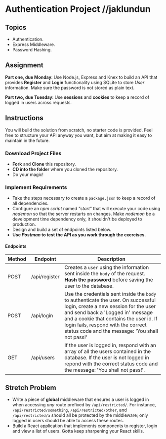# Authentication Project //jaklundun

## Topics

- Authentication.
- Express Middleware.
- Password Hashing.

## Assignment

**Part one, due Monday**: Use Node.js, Express and Knex to build an API that provides **Register** and **Login** functionality using SQLite to store _User_ information. Make sure the password is not stored as plain text.

**Part two, due Tuesday**: Use **sessions** and **cookies** to keep a record of logged in users across requests.

## Instructions

You will build the solution from scratch, no starter code is provided. Feel free to structure your API anyway you want, but aim at making it easy to maintain in the future.

### Download Project Files

- **Fork** and **Clone** this repository.
- **CD into the folder** where you cloned the repository.
- Do your magic!

### Implement Requirements

- Take the steps necessary to create a `package.json` to keep a record of all dependencies.
- Configure an _npm script_ named _"start"_ that will execute your code using _nodemon_ so that the server restarts on changes. Make _nodemon_ be a development time dependency only, it shouldn't be deployed to production.
- Design and build a set of endpoints listed below.
- **Use _Postman_ to test the API as you work through the exercises.**

#### Endpoints

| Method | Endpoint      | Description                                                                                                                                                                                                                                                                                 |
| ------ | ------------- | ------------------------------------------------------------------------------------------------------------------------------------------------------------------------------------------------------------------------------------------------------------------------------------------- |
| POST   | /api/register | Creates a `user` using the information sent inside the `body` of the request. **Hash the password** before saving the user to the database.                                                                                                                                                 |
| POST   | /api/login    | Use the credentials sent inside the `body` to authenticate the user. On successful login, create a new session for the user and send back a 'Logged in' message and a cookie that contains the user id. If login fails, respond with the correct status code and the message: 'You shall not pass!' |
| GET    | /api/users    | If the user is logged in, respond with an array of all the users contained in the database. If the user is not logged in repond with the correct status code and the message: 'You shall not pass!'.            |

## Stretch Problem

- Write a piece of **global** middleware that ensures a user is logged in when accessing _any_ route prefixed by `/api/restricted/`. For instance, `/api/restricted/something`, `/api/restricted/other`, and `/api/restricted/a` should all be protected by the middleware; only logged in users should be able to access these routes.
- Build a React application that implements components to register, login and view a list of users. Gotta keep sharpening your React skills.

